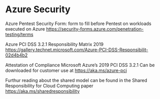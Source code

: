 # Azure Security

Azure Pentest Security Form: form to fill before Pentest on workloads executed on Azure
https://security-forms.azure.com/penetration-testing/terms

Azure PCI DSS 3.2.1 Responsibility Matrix 2019
https://gallery.technet.microsoft.com/Azure-PCI-DSS-Responsibilit-02d4b4b2

Attestation of Compliance Microsoft Azure’s 2019 PCI DSS 3.2.1 
Can be downloaded for customer use at https://aka.ms/azure-pci

Furthur reading about the shared model can be found in the Shared Responsibility for Cloud Computing paper
https://aka.ms/sharedresponsibility

